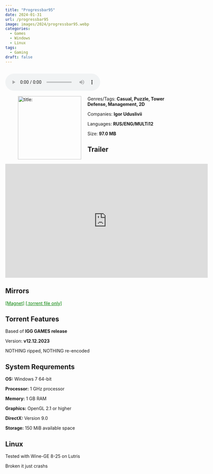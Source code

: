 ```yaml
---
title: "Progressbar95"
date: 2024-01-31
url: /progressbar95
image: images/2024/progressbar95.webp
categories:
  - Games
  - Windows
  - Linux
tags:
  - Gaming
draft: false
---
```

##
<style>
  body.dark-mode,
  body.dark-mode main * {
    background: url('/images/2024/progressbar95.jpg') center center fixed no-repeat;
    background-size: 100% 100%;
    background-size: cover;
    color: #f5f5f5;
  }
</style>
<script>
    document.addEventListener('DOMContentLoaded', function () {
        var body = document.body;
        var switcher = document.querySelector('.js-toggle');
                body.classList.add('dark-mode');
                // Save user preference in storage
                localStorage.setItem('darkMode', 'true');
            
        });
</script>

<audio controls autoplay>
  <source src="/audio/progressbar95.mp3" type="audio/mp3">
  Your browser does not support the audio tag.
</audio>⠀⠀⠀
⠀
<figure style="float: left; margin-right: 20px;">
  <img src="/images/2024/progressbar95.webp" alt="title: "Cuphead"" style="width: 200px;">
</figure>

Genres/Tags: **Casual, Puzzle, Tower Defense, Management, 2D**

Companies: **Igor Uduslivii**

Languages: **RUS/ENG/MULTi12**

Size: **97.0 MB**

## Trailer
<iframe width="640" height="360" src="https://www.youtube.com/embed/4r51zWoH574" title="Progressbar95 - Gameplay Trailer" frameborder="0" allow="accelerometer; autoplay; clipboard-write; encrypted-media; gyroscope; picture-in-picture; web-share" allowfullscreen></iframe>

## Mirrors
<a href="magnet:?xt=urn:btih:HMH7V6OQDYEWUNOIWWIXXO3HF6DZS2NZ&dn=Progressbar95" style="color: green;">[Magnet]</a>
<a href="https://www.dropbox.com/scl/fi/phgyqhq0xlj2ss79f0muj/Progressbar95.torrent?rlkey=28sua0z6x52t25kdf4e8si8on&dl=1" style="color: green;">[.torrent file only]</a>

## Torrent Features
Based of **IGG GAMES release**

Version: **v12.12.2023**

NOTHING ripped, NOTHING re-encoded

## System Requrements
**OS:** Windows 7 64-bit

**Processor:** 1 GHz processor

**Memory:** 1 GB RAM

**Graphics:** OpenGL 2.1 or higher

**DirectX:** Version 9.0

**Storage:** 150 MiB available space

## Linux

Tested with Wine-GE 8-25 on Lutris

Broken it just crashs